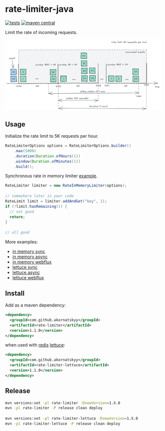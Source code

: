 # rate-limiter-java

[![tests](https://github.com/akornatskyy/rate-limiter-java/actions/workflows/tests.yaml/badge.svg)](https://github.com/akornatskyy/rate-limiter-java/actions/workflows/tests.yaml)
[![maven central](https://img.shields.io/maven-central/v/io.github.akornatskyy/rate-limiter.svg)](https://search.maven.org/search?q=g:%22io.github.akornatskyy%22%20AND%20a:%22rate-limiter%22)

Limit the rate of incoming requests.

![rate-limit](misc/docs/rate-limit.png)

## Usage

Initialize the rate limit to 5K requests per hour.

```java
RateLimiterOptions options = RateLimiterOptions.builder()
    .max(5000)
    .duration(Duration.ofHours(1))
    .window(Duration.ofMinutes(1))
    .build();
```

Synchronous rate in memory limiter [example](./rate-limiter-example-simple/src/main/java/ratelimiter/example/MyHandler.java).

```java
RateLimiter limiter = new RateInMemoryLimiter(options);

// somewhere later in your code
RateLimit limit = limiter.addAndGet("key", 1);
if (!limit.hasRemaining()) {
  // not good
  return;
}

// all good
```

More examples:

- [in memory sync](./rate-limiter-example-simple/src/main/java/ratelimiter/example/MyHandler.java)
- [in memory async](./rate-limiter-example-simple/src/main/java/ratelimiter/example/MyAsyncHandler.java)
- [in memory webflux](./rate-limiter-example-webflux/src/main/java/ratelimiter/example/WelcomeController.java)
- [lettuce sync](./rate-limiter-lettuce-example-simple/src/main/java/ratelimiter/lettuce/example/MyHandler.java)
- [lettuce async](./rate-limiter-lettuce-example-simple/src/main/java/ratelimiter/lettuce/example/MyAsyncHandler.java)
- [lettuce webflux](./rate-limiter-lettuce-example-webflux/src/main/java/ratelimiter/lettuce/example/WelcomeController.java)

## Install

Add as a maven dependency:

```xml
<dependency>
  <groupId>com.github.akornatskyy</groupId>
  <artifactId>rate-limiter</artifactId>
  <version>1.1.0</version>
</dependency>
```

when used with [redis](https://redis.io/) [lettuce](https://github.com/lettuce-io/lettuce-core):

```xml
<dependency>
  <groupId>com.github.akornatskyy</groupId>
  <artifactId>rate-limiter-lettuce</artifactId>
  <version>1.1.0</version>
</dependency>
```

## Release

```sh
mvn versions:set -pl rate-limiter -DnewVersion=1.X.0
mvn -pl rate-limiter -P release clean deploy

mvn versions:set -pl rate-limiter-lettuce -DnewVersion=1.X.0
mvn -pl rate-limiter-lettuce -P release clean deploy
```